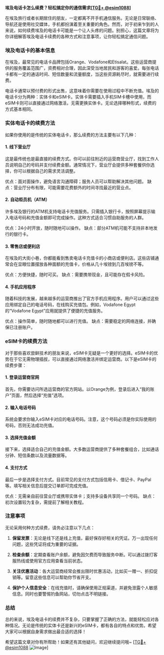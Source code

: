 **埃及电话卡怎么续费？轻松搞定你的通信需求[[TG💪+ @esim1088](https://t.me/s/esim1088)]**

在埃及旅行或者长期居住的朋友，一定都离不开手机通信服务。无论是日常联络、导航还是使用社交媒体，手机都扮演着至关重要的角色。然而，对于初来乍到的人来说，如何续费埃及的电话卡可能是一个让人头疼的问题。别担心，这篇文章将为你详细解答埃及电话卡续费的各种方式和注意事项，让你轻松搞定通信问题。

### 埃及电话卡的基本信息

在埃及，最常见的电话卡品牌包括Orange、Vodafone和Etisalat。这些运营商提供的服务覆盖范围广，资费相对合理，因此深受当地居民和游客的喜爱。每张电话卡都有一定的通话时间、短信数量和流量额度，当这些资源耗尽时，就需要进行续费。

电话卡通常以预付费的形式出售，这意味着你需要在使用过程中不断充值。埃及的电话卡分为两种：实体卡和eSIM卡。实体卡需要插入手机SIM卡槽中使用，而eSIM卡则可以直接通过网络激活，无需更换实体卡。无论选择哪种形式，续费的方式基本相同。

### 实体电话卡的续费方法

如果你使用的是传统的实体电话卡，那么续费的方法主要有以下几种：

#### 1. 线下营业厅

这是最传统也是最直接的续费方式。你可以前往附近的运营商营业厅，找到工作人员说明自己的号码并支付续费金额。通常情况下，营业厅会提供多种套餐供你选择，你可以根据自己的需求灵活调整。

优点：面对面操作，避免语言沟通障碍；服务人员可以帮助解决其他问题。
缺点：营业厅分布有限，可能需要花费额外的时间寻找最近的营业点。

#### 2. 自动柜员机（ATM）

许多埃及银行的ATM机支持电话卡充值服务。只需插入银行卡，按照屏幕提示输入电话号码和充值金额即可完成操作。这种方式适合习惯自助服务的人群。

优点：24小时开放，随时随地可以操作。
缺点：部分ATM机可能不支持非本地发行的银行卡。

#### 3. 零售店或便利店

在埃及的大街小巷，你都能看到售卖电话卡充值卡的小商店或便利店。这些店铺通常会在显眼位置摆放各种面额的充值卡，价格从几十埃镑到几百埃镑不等。

优点：方便快捷，随时可买。
缺点：需要携带现金，且可能存在假卡风险。

#### 4. 手机应用程序

随着科技的发展，越来越多的运营商推出了官方手机应用程序。用户可以通过这些应用绑定自己的电话号码，在线购买充值包。例如，Vodafone Egypt的“Vodafone Egypt”应用就提供了便捷的充值服务。

优点：操作简单，随时随地都可以进行充值。
缺点：需要稳定的网络连接，并确保已注册账户。

### eSIM卡的续费方法

对于那些喜欢尝鲜技术的朋友来说，eSIM卡无疑是一个更好的选择。eSIM卡的优势在于它无需物理插拔，可以直接通过网络激活并绑定运营商。以下是eSIM卡的续费步骤：

#### 1. 登录运营商官网

首先，你需要访问所选运营商的官方网站。以Orange为例，登录后进入“我的账户”页面，然后选择“充值”选项。

#### 2. 输入电话号码

系统会要求你输入eSIM卡对应的电话号码。注意，这个号码必须是你实际使用的号码，否则无法成功充值。

#### 3. 选择充值金额

接下来，选择适合自己的充值金额。大多数运营商提供了多种套餐组合，比如通话分钟、短信条数以及流量数据等。

#### 4. 支付方式

最后一步是选择支付方式。目前常见的支付方式包括信用卡、借记卡、PayPal等。填写相关信息后提交订单即可完成充值。

优点：无需亲自前往营业厅或携带实体卡；支持多设备共享同一个号码。
缺点：初次设置较为复杂，需提前了解相关教程。

### 注意事项

无论采用何种方式续费，请务必注意以下几点：

1. **保留发票**：无论是线下还是线上充值，最好保存好相关的凭证。万一出现任何问题，这些凭证将成为重要的证据。
   
2. **检查余额**：定期查看账户余额，避免因欠费而导致服务中断。可以通过拨打客服热线或使用官方应用查看当前状态。

3. **关注优惠活动**：各大运营商经常会推出限时优惠活动，比如买一赠一、折扣促销等。留意这些信息可以帮助你节省开支。

4. **保护个人信息安全**：在线充值时，请确保使用正规渠道，并避免泄露个人敏感信息。同时也要警惕钓鱼网站，切勿点击不明链接。

### 总结

总的来说，埃及电话卡的续费并不复杂，只要掌握了正确的方法，就能轻松应对各种情况。无论是传统的实体卡还是新兴的eSIM卡，都有各自的特点和优势。希望大家可以根据自身需求做出最合适的选择！

希望这篇文章对你有所帮助！如果还有其他疑问，欢迎继续提问哦~ [[TG💪+ @esim1088](https://t.me/s/esim1088) ![Image](https://i.postimg.cc/4NQfJmqS/Snipaste-2025-05-13-00-14-12.png)]